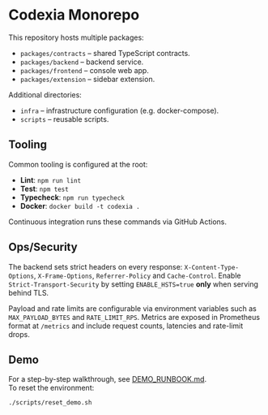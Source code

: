 # Codexia Monorepo

This repository hosts multiple packages:

- `packages/contracts` – shared TypeScript contracts.
- `packages/backend` – backend service.
- `packages/frontend` – console web app.
- `packages/extension` – sidebar extension.

Additional directories:

- `infra` – infrastructure configuration (e.g. docker-compose).
- `scripts` – reusable scripts.

## Tooling

Common tooling is configured at the root:

- **Lint**: `npm run lint`
- **Test**: `npm test`
- **Typecheck**: `npm run typecheck`
- **Docker**: `docker build -t codexia .`

Continuous integration runs these commands via GitHub Actions.

## Ops/Security

The backend sets strict headers on every response:
`X-Content-Type-Options`, `X-Frame-Options`, `Referrer-Policy` and `Cache-Control`.
Enable `Strict-Transport-Security` by setting `ENABLE_HSTS=true` **only** when serving behind TLS.

Payload and rate limits are configurable via environment variables such as
`MAX_PAYLOAD_BYTES` and `RATE_LIMIT_RPS`. Metrics are exposed in Prometheus
format at `/metrics` and include request counts, latencies and rate-limit drops.

## Demo

For a step-by-step walkthrough, see [DEMO_RUNBOOK.md](./DEMO_RUNBOOK.md).  
To reset the environment:  
```bash
./scripts/reset_demo.sh
```
